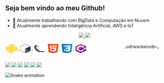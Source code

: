 ## Seja bem vindo ao meu Github!

- 🔭 Atualmente trabalhando com BigData e Computação em Nuvem
- 🌱 Atualmente aprendendo Inteligência Artificial, AWS e IoT

<div align="center">
  <a href="https://github.com/rodrwankenobi">
  <img height="180em" src="https://github-readme-stats.vercel.app/api?username=rodrwankenobi&show_icons=true&theme=dracula&include_all_commits=true&count_private=true"/>
  <img height="180em" src="https://github-readme-stats.vercel.app/api/top-langs/?username=rodrwankenobi&layout=compact&langs_count=7&theme=dracula"/>
</div>
<div style="display: inline_block"><br>
  <img align="center" alt="rodrwankenobi-python" height="30" width="40" src="https://raw.githubusercontent.com/devicons/devicon/master/icons/python/python-plain.svg">
  <img align="center" alt="rodrwankenobi-bash" height="30" width="40" src="https://raw.githubusercontent.com/devicons/devicon/master/icons/bash/bash-plain.svg">
  <img align="center" alt="rodrwankenobi-flask" height="30" width="40" src="https://raw.githubusercontent.com/devicons/devicon/master/icons/flask/flask-original.svg">
  <img align="center" alt="rodrwankenobi-HTML" height="30" width="40" src="https://raw.githubusercontent.com/devicons/devicon/master/icons/html5/html5-original.svg">
  <img align="center" alt="rodrwankenobi-CSS" height="30" width="40" src="https://raw.githubusercontent.com/devicons/devicon/master/icons/css3/css3-original.svg">
  <img align="center" alt="rodrwankenobi-Csharp" height="30" width="40" src="https://raw.githubusercontent.com/devicons/devicon/master/icons/csharp/csharp-original.svg">
  <img align="right" alt="rodrwankenobi-pic" height="150" style="border-radius:50px;" src="https://media.discordapp.net/attachments/639956127056134178/890373478988013628/Publicacoes_Instagram_1_1.png?width=676&height=676">
</div>
  
##
<div> 
  <a href="https://www.youtube.com/channel/UCz-De5lU9oJay5IOcQBCjWA" target="_blank"><img src="https://img.shields.io/badge/YouTube-FF0000?style=for-the-badge&logo=youtube&logoColor=white" target="_blank"></a>
  <a href="https://www.instagram.com/rodrigo8268/" target="_blank"><img src="https://img.shields.io/badge/-Instagram-%23E4405F?style=for-the-badge&logo=instagram&logoColor=white" target="_blank"></a>
 	<a href="hhttps://www.twitch.tv/rodrwankenobi" target="_blank"><img src="https://img.shields.io/badge/Twitch-9146FF?style=for-the-badge&logo=twitch&logoColor=white" target="_blank"></a>
 <a href="https://discord.gg/wagxzStdcR" target="_blank"><img src="https://img.shields.io/badge/Discord-7289DA?style=for-the-badge&logo=discord&logoColor=white" target="_blank"></a> 
  <a href = "mailto:rdg8268@gmail.com"><img src="https://img.shields.io/badge/-Gmail-%23333?style=for-the-badge&logo=gmail&logoColor=white" target="_blank"></a>
  <a href="https://www.linkedin.com/in/rodrigo-ferreira-27182325/" target="_blank"><img src="https://img.shields.io/badge/-LinkedIn-%230077B5?style=for-the-badge&logo=linkedin&logoColor=white" target="_blank"></a> 
 
  ![Snake animation](https://github.com/rodrwankenobi/rodrwankenobi/blob/output/github-contribution-grid-snake.svg)
 
</div>

